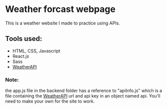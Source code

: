 # Weather forcast webpage

This is a weather website I made to practice using APIs.

## Tools used:

- HTML, CSS, Javascript
- React.js
- Sass
- [WeatherAPI](https://www.weatherapi.com/)

### Note:

the app.js file in the backend folder has a reference to "apiInfo.js" which is a file containing the [WeatherAPI](https://www.weatherapi.com/) url and api key in an object named api.
You'll need to make your own for the site to work.
